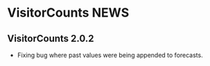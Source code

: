 
<!-- README.md is generated from README.Rmd. Please edit that file -->

# VisitorCounts NEWS

## VisitorCounts 2.0.2

- Fixing bug where past values were being appended to forecasts. 

